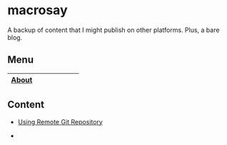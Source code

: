 # macrosay
A backup of content that I might publish on other platforms. Plus, a bare blog.

## Menu

| [About](./articles/02_A-Brief-Self-introduction.md) |      |      |      |      |      |      |
| --------------------------------------------------- | ---- | ---- | ---- | ---- | ---- | ---- |

## Content

+ [Using Remote Git Repository](./articles/01_Using-Remote-Git-Repository.md)

+ 

